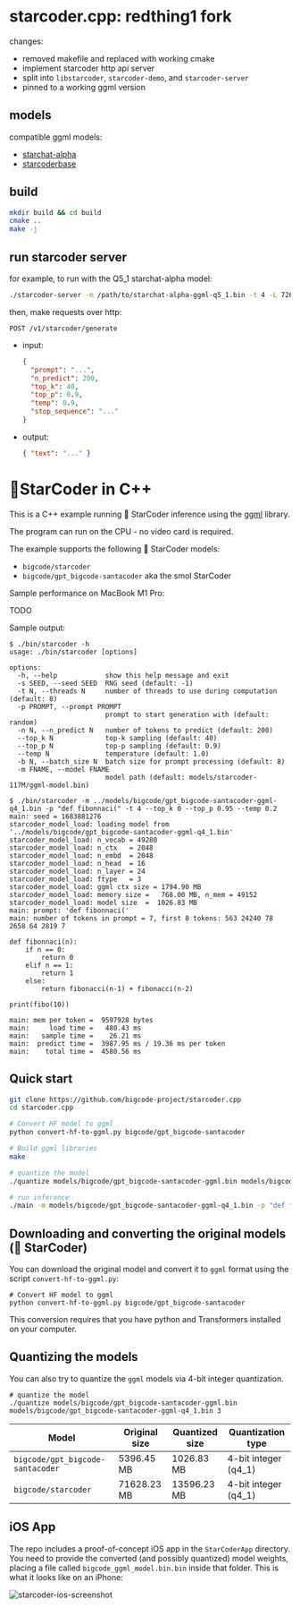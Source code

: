 
# starcoder.cpp: redthing1 fork

changes:
+ removed makefile and replaced with working cmake
+ implement starcoder http api server
+ split into `libstarcoder`, `starcoder-demo`, and `starcoder-server`
+ pinned to a working ggml version

## models

compatible ggml models:
+ [starchat-alpha](https://huggingface.co/NeoDim/starchat-alpha-GGML/tree/3d1da7a18543b4f261f5c7b570eb92472720c0b1)
+ [starcoderbase](https://huggingface.co/NeoDim/starcoderbase-GGML/tree/ef61b1077c1138c8401a6ad9c3318d5b95f21d28)

## build

```sh
mkdir build && cd build
cmake ..
make -j
```

## run starcoder server

for example, to run with the Q5_1 starchat-alpha model:
```sh
./starcoder-server -m /path/to/starchat-alpha-ggml-q5_1.bin -t 4 -L 7264
```

then, make requests over http:

`POST /v1/starcoder/generate`
+ input:
    ```json
    { 
      "prompt": "...",
      "n_predict": 200,
      "top_k": 40,
      "top_p": 0.9,
      "temp": 0.9,
      "stop_sequence": "..."
    }
    ```
    
+ output:
    ```json
    { "text": "..." }
    ```

# 💫StarCoder in C++

This is a C++ example running 💫 StarCoder inference using the [ggml](https://github.com/ggerganov/ggml) library.

The program can run on the CPU - no video card is required.

The example supports the following 💫 StarCoder models:

- `bigcode/starcoder`
- `bigcode/gpt_bigcode-santacoder` aka the smol StarCoder

Sample performance on MacBook M1 Pro:

TODO


Sample output:

```
$ ./bin/starcoder -h
usage: ./bin/starcoder [options]

options:
  -h, --help            show this help message and exit
  -s SEED, --seed SEED  RNG seed (default: -1)
  -t N, --threads N     number of threads to use during computation (default: 8)
  -p PROMPT, --prompt PROMPT
                        prompt to start generation with (default: random)
  -n N, --n_predict N   number of tokens to predict (default: 200)
  --top_k N             top-k sampling (default: 40)
  --top_p N             top-p sampling (default: 0.9)
  --temp N              temperature (default: 1.0)
  -b N, --batch_size N  batch size for prompt processing (default: 8)
  -m FNAME, --model FNAME
                        model path (default: models/starcoder-117M/ggml-model.bin)

$ ./bin/starcoder -m ../models/bigcode/gpt_bigcode-santacoder-ggml-q4_1.bin -p "def fibonnaci(" -t 4 --top_k 0 --top_p 0.95 --temp 0.2      
main: seed = 1683881276
starcoder_model_load: loading model from '../models/bigcode/gpt_bigcode-santacoder-ggml-q4_1.bin'
starcoder_model_load: n_vocab = 49280
starcoder_model_load: n_ctx   = 2048
starcoder_model_load: n_embd  = 2048
starcoder_model_load: n_head  = 16
starcoder_model_load: n_layer = 24
starcoder_model_load: ftype   = 3
starcoder_model_load: ggml ctx size = 1794.90 MB
starcoder_model_load: memory size =   768.00 MB, n_mem = 49152
starcoder_model_load: model size  =  1026.83 MB
main: prompt: 'def fibonnaci('
main: number of tokens in prompt = 7, first 8 tokens: 563 24240 78 2658 64 2819 7 

def fibonnaci(n):
    if n == 0:
        return 0
    elif n == 1:
        return 1
    else:
        return fibonacci(n-1) + fibonacci(n-2)

print(fibo(10))

main: mem per token =  9597928 bytes
main:     load time =   480.43 ms
main:   sample time =    26.21 ms
main:  predict time =  3987.95 ms / 19.36 ms per token
main:    total time =  4580.56 ms
```

## Quick start
```bash
git clone https://github.com/bigcode-project/starcoder.cpp
cd starcoder.cpp

# Convert HF model to ggml
python convert-hf-to-ggml.py bigcode/gpt_bigcode-santacoder

# Build ggml libraries
make

# quantize the model
./quantize models/bigcode/gpt_bigcode-santacoder-ggml.bin models/bigcode/gpt_bigcode-santacoder-ggml-q4_1.bin 3

# run inference
./main -m models/bigcode/gpt_bigcode-santacoder-ggml-q4_1.bin -p "def fibonnaci(" --top_k 0 --top_p 0.95 --temp 0.2
```


## Downloading and converting the original models (💫 StarCoder)

You can download the original model and convert it to `ggml` format using the script `convert-hf-to-ggml.py`:

```
# Convert HF model to ggml
python convert-hf-to-ggml.py bigcode/gpt_bigcode-santacoder
```

This conversion requires that you have python and Transformers installed on your computer.

## Quantizing the models

You can also try to quantize the `ggml` models via 4-bit integer quantization.

```
# quantize the model
./quantize models/bigcode/gpt_bigcode-santacoder-ggml.bin models/bigcode/gpt_bigcode-santacoder-ggml-q4_1.bin 3
```

| Model | Original size | Quantized size | Quantization type |
| --- | --- | --- | --- |
| `bigcode/gpt_bigcode-santacoder` | 5396.45 MB | 1026.83 MB | 4-bit integer (q4_1) |
| `bigcode/starcoder` | 71628.23 MB | 13596.23 MB | 4-bit integer (q4_1) |

## iOS App

The repo includes a proof-of-concept iOS app in the `StarCoderApp` directory. You need to provide the converted (and possibly quantized) model weights, placing a file called `bigcode_ggml_model.bin.bin` inside that folder. This is what it looks like on an iPhone:

![starcoder-ios-screenshot](assets/starcoder-ios.jpg)

